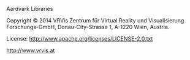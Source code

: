 Aardvark Libraries

Copyright © 2014 VRVis Zentrum für Virtual Reality und Visualisierung Forschungs-GmbH, Donau-City-Strasse 1, A-1220 Wien, Austria.

License: http://www.apache.org/licenses/LICENSE-2.0.txt

http://www.vrvis.at